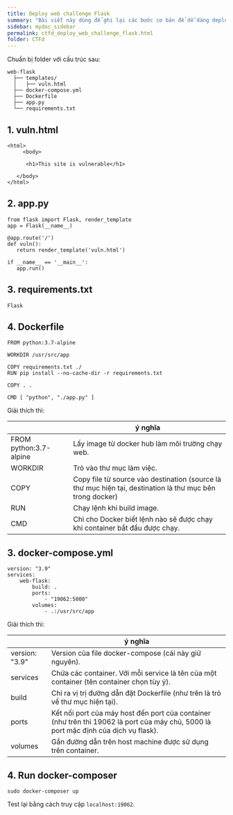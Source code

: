 ```yaml
---
title: Deploy web challenge Flask
summary: "Bài viết này dùng để ghi lại các bước cơ bản để dễ dàng deploy một thử thách web Flask cho team nghiên cứu."
sidebar: mydoc_sidebar
permalink: ctfd_deploy_web_challenge_flask.html
folder: CTFd
---
```


Chuẩn bị folder với cấu trúc sau:

```
web-flask
  ├── templates/
  │   ├── vuln.html
  ├── docker-compose.yml
  ├── Dockerfile
  ├── app.py
  └── requirements.txt
```

## 1. vuln.html

```
<html>
     <body>
   
      <h1>This site is vulnerable</h1>
      
   </body>
</html>
```

## 2. app.py

```
from flask import Flask, render_template
app = Flask(__name__)

@app.route('/')
def vuln():
   return render_template('vuln.html')

if __name__ == '__main__':
   app.run()
```

## 3. requirements.txt

```
Flask
```

## 4. Dockerfile

```
FROM python:3.7-alpine

WORKDIR /usr/src/app

COPY requirements.txt ./
RUN pip install --no-cache-dir -r requirements.txt

COPY . .

CMD [ "python", "./app.py" ]
```

Giải thích thì:

|        | ý nghĩa 
| ------ | ------ 
| FROM python:3.7-alpine | Lấy image từ docker hub làm môi trường chạy web. |
| WORKDIR | Trỏ vào thư mục làm việc. |
| COPY | Copy file từ source vào destination (source là thư mục hiện tại, destination là thư mục bên trong docker) |
| RUN | Chạy lệnh khi build image. |
| CMD | Chỉ cho Docker biết lệnh nào sẽ được chạy khi container bắt đầu được chạy. |

## 3. docker-compose.yml

```
version: "3.9"
services:
    web-flask:
        build: .
        ports:
            - "19062:5000"
        volumes:
            - .:/usr/src/app
```

Giải thích thì:

|        | ý nghĩa 
| ------ | ------ 
| version: "3.9" | Version của file docker-compose (cái này giữ nguyên).  |
| services | Chứa các container. Với mỗi service là tên của một container (tên container chọn tùy ý). |
| build | Chỉ ra vị trị đường dẫn đặt Dockerfile (như trên là trỏ về thư mục hiện tại). |
| ports | Kết nối port của máy host đến port của container (như trên thì 19062 là port của máy chủ, 5000 là port mặc định của dịch vụ flask). |
| volumes | Gắn đường dẫn trên host machine được sử dụng trên container. |

## 4. Run docker-composer

`sudo docker-composer up`

Test lại bằng cách truy cập `localhost:19062`.
